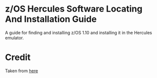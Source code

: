 # z/OS Hercules Software Locating And Installation Guide
A guide for finding and installing z/OS 1.10 and installing it in the Hercules emulator. 

# Credit
Taken from [here](https://archive.phocean.net/wp-content/uploads/2013/05/install_zOS_in_Hercules.txt)
